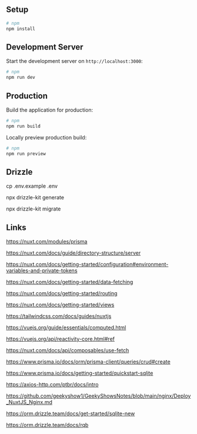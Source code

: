 ## Setup

```bash
# npm
npm install
```

## Development Server

Start the development server on `http://localhost:3000`:

```bash
# npm
npm run dev
```

## Production

Build the application for production:

```bash
# npm
npm run build
```

Locally preview production build:

```bash
# npm
npm run preview
```

## Drizzle

cp .env.example .env

npx drizzle-kit generate

npx drizzle-kit migrate

## Links

https://nuxt.com/modules/prisma

https://nuxt.com/docs/guide/directory-structure/server

https://nuxt.com/docs/getting-started/configuration#environment-variables-and-private-tokens

https://nuxt.com/docs/getting-started/data-fetching

https://nuxt.com/docs/getting-started/routing

https://nuxt.com/docs/getting-started/views

https://tailwindcss.com/docs/guides/nuxtjs

https://vuejs.org/guide/essentials/computed.html

https://vuejs.org/api/reactivity-core.html#ref

https://nuxt.com/docs/api/composables/use-fetch

https://www.prisma.io/docs/orm/prisma-client/queries/crud#create

https://www.prisma.io/docs/getting-started/quickstart-sqlite

https://axios-http.com/ptbr/docs/intro

https://github.com/geekyshow1/GeekyShowsNotes/blob/main/nginx/Deploy_NuxtJS_Nginx.md

https://orm.drizzle.team/docs/get-started/sqlite-new

https://orm.drizzle.team/docs/rqb

